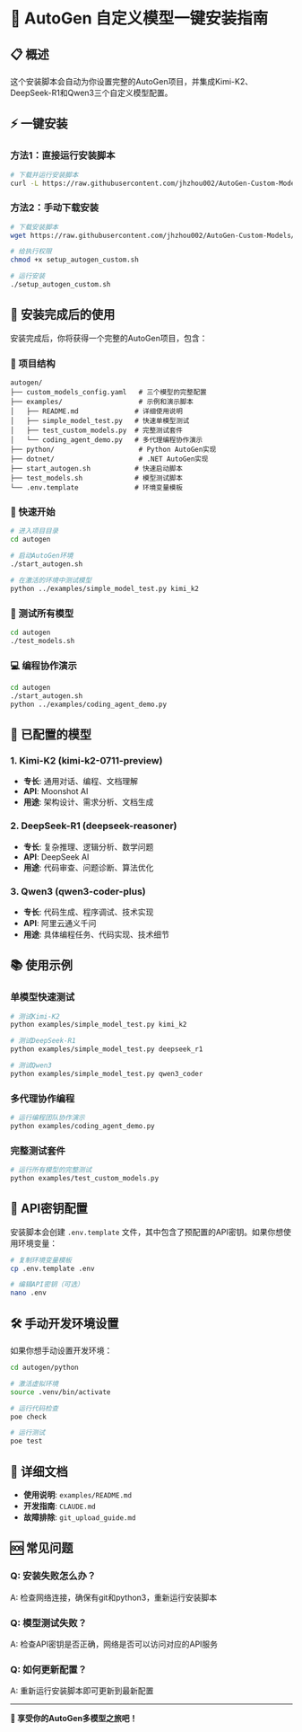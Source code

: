 # 🚀 AutoGen 自定义模型一键安装指南

## 📋 概述

这个安装脚本会自动为你设置完整的AutoGen项目，并集成Kimi-K2、DeepSeek-R1和Qwen3三个自定义模型配置。

## ⚡ 一键安装

### 方法1：直接运行安装脚本

```bash
# 下载并运行安装脚本
curl -L https://raw.githubusercontent.com/jhzhou002/AutoGen-Custom-Models/main/setup_autogen_custom.sh | bash
```

### 方法2：手动下载安装

```bash
# 下载安装脚本
wget https://raw.githubusercontent.com/jhzhou002/AutoGen-Custom-Models/main/setup_autogen_custom.sh

# 给执行权限
chmod +x setup_autogen_custom.sh

# 运行安装
./setup_autogen_custom.sh
```

## 🎯 安装完成后的使用

安装完成后，你将获得一个完整的AutoGen项目，包含：

### 📁 项目结构
```
autogen/
├── custom_models_config.yaml   # 三个模型的完整配置
├── examples/                   # 示例和演示脚本
│   ├── README.md              # 详细使用说明
│   ├── simple_model_test.py   # 快速单模型测试
│   ├── test_custom_models.py  # 完整测试套件
│   └── coding_agent_demo.py   # 多代理编程协作演示
├── python/                     # Python AutoGen实现
├── dotnet/                     # .NET AutoGen实现
├── start_autogen.sh           # 快速启动脚本
├── test_models.sh             # 模型测试脚本
└── .env.template              # 环境变量模板
```

### 🚀 快速开始

```bash
# 进入项目目录
cd autogen

# 启动AutoGen环境
./start_autogen.sh

# 在激活的环境中测试模型
python ../examples/simple_model_test.py kimi_k2
```

### 🧪 测试所有模型

```bash
cd autogen
./test_models.sh
```

### 💻 编程协作演示

```bash
cd autogen
./start_autogen.sh
python ../examples/coding_agent_demo.py
```

## 🔧 已配置的模型

### 1. Kimi-K2 (kimi-k2-0711-preview)
- **专长**: 通用对话、编程、文档理解
- **API**: Moonshot AI
- **用途**: 架构设计、需求分析、文档生成

### 2. DeepSeek-R1 (deepseek-reasoner)
- **专长**: 复杂推理、逻辑分析、数学问题
- **API**: DeepSeek AI
- **用途**: 代码审查、问题诊断、算法优化

### 3. Qwen3 (qwen3-coder-plus)
- **专长**: 代码生成、程序调试、技术实现
- **API**: 阿里云通义千问
- **用途**: 具体编程任务、代码实现、技术细节

## 📚 使用示例

### 单模型快速测试
```bash
# 测试Kimi-K2
python examples/simple_model_test.py kimi_k2

# 测试DeepSeek-R1
python examples/simple_model_test.py deepseek_r1

# 测试Qwen3
python examples/simple_model_test.py qwen3_coder
```

### 多代理协作编程
```bash
# 运行编程团队协作演示
python examples/coding_agent_demo.py
```

### 完整测试套件
```bash
# 运行所有模型的完整测试
python examples/test_custom_models.py
```

## 🔑 API密钥配置

安装脚本会创建 `.env.template` 文件，其中包含了预配置的API密钥。如果你想使用环境变量：

```bash
# 复制环境变量模板
cp .env.template .env

# 编辑API密钥（可选）
nano .env
```

## 🛠️ 手动开发环境设置

如果你想手动设置开发环境：

```bash
cd autogen/python

# 激活虚拟环境
source .venv/bin/activate

# 运行代码检查
poe check

# 运行测试
poe test
```

## 📖 详细文档

- **使用说明**: `examples/README.md`
- **开发指南**: `CLAUDE.md`
- **故障排除**: `git_upload_guide.md`

## 🆘 常见问题

### Q: 安装失败怎么办？
A: 检查网络连接，确保有git和python3，重新运行安装脚本

### Q: 模型测试失败？
A: 检查API密钥是否正确，网络是否可以访问对应的API服务

### Q: 如何更新配置？
A: 重新运行安装脚本即可更新到最新配置

---

**🎊 享受你的AutoGen多模型之旅吧！**